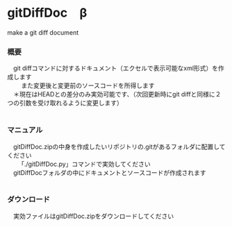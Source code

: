 gitDiffDoc　β
==========

make a git diff document

<h3>概要</h3>
　git diffコマンドに対するドキュメント（エクセルで表示可能なxml形式）を作成します<br>　
　また変更後と変更前のソースコードを所得します<br>
　＊現在はHEADとの差分のみ実効可能です、（次回更新時にgit diffと同様に２つの引数を受け取れるように変更します）<br>
<br>
<h3>マニュアル</h3>
　gitDiffDoc.zipの中身を作成したいリポジトリの.gitがあるフォルダに配置してください<br>　
　「./gitDiffDoc.py」コマンドで実効してください<br>
　gitDiffDocフォルダの中にドキュメントとソースコードが作成されます<br>
<br>
<h3>ダウンロード</h3>
　実効ファイルはgitDiffDoc.zipをダウンロードしてください<br>
